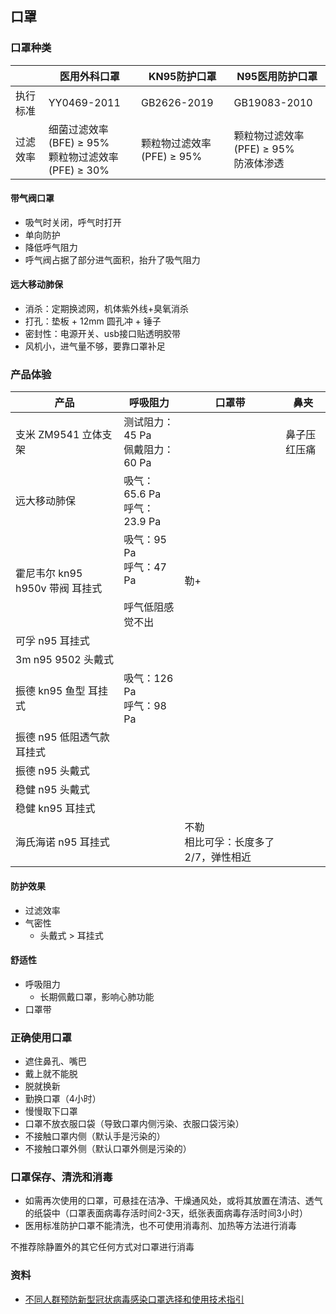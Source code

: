 ## 口罩

### 口罩种类

| | 医用外科口罩 | KN95防护口罩 | N95医用防护口罩 |
| --- | --- | --- | --- |
| 执行标准 | YY0469-2011 | GB2626-2019 | GB19083-2010 |
| 过滤效率 | 细菌过滤效率(BFE) ≥ 95%<br>颗粒物过滤效率(PFE) ≥ 30% | 颗粒物过滤效率(PFE) ≥ 95% | 颗粒物过滤效率(PFE) ≥ 95%<br>防液体渗透 |

#### 带气阀口罩

- 吸气时关闭，呼气时打开
- 单向防护
- 降低呼气阻力
- 呼气阀占据了部分进气面积，抬升了吸气阻力

#### 远大移动肺保

- 消杀：定期换滤网，机体紫外线+臭氧消杀
- 打孔：垫板 + 12mm 圆孔冲 + 锤子
- 密封性：电源开关、usb接口贴透明胶带
- 风机小，进气量不够，要靠口罩补足

### 产品体验

| 产品 | 呼吸阻力 | 口罩带 | 鼻夹 |
| --- | --- | --- | --- |
| 支米 ZM9541 立体支架 | 测试阻力：45 Pa<br>佩戴阻力：60 Pa | | 鼻子压红压痛 |
| 远大移动肺保 | 吸气：65.6 Pa<br>呼气：23.9 Pa | | |
| 霍尼韦尔 kn95 h950v 带阀 耳挂式 | 吸气：95 Pa<br>呼气：47 Pa<br><br>呼气低阻感觉不出 | 勒+ | | |
| 可孚 n95 耳挂式 | | | |
| 3m n95 9502 头戴式 | | | |
| 振德 kn95 鱼型 耳挂式 | 吸气：126 Pa<br>呼气：98 Pa | | |
| 振德 n95 低阻透气款 耳挂式 | | | |
| 振德 n95 头戴式 | | | |
| 稳健 n95 头戴式 | | | |
| 稳健 kn95 耳挂式 | | | |
| 海氏海诺 n95 耳挂式 | | 不勒<br>相比可孚：长度多了2/7，弹性相近 | |

#### 防护效果

- 过滤效率
- 气密性
  - 头戴式 > 耳挂式

#### 舒适性

- 呼吸阻力
  - 长期佩戴口罩，影响心肺功能
- 口罩带

### 正确使用口罩

- 遮住鼻孔、嘴巴
- 戴上就不能脱
- 脱就换新
- 勤换口罩（4小时）
- 慢慢取下口罩
- 口罩不放衣服口袋（导致口罩内侧污染、衣服口袋污染）
- 不接触口罩内侧（默认手是污染的）
- 不接触口罩外侧（默认口罩外侧是污染的）

### 口罩保存、清洗和消毒

- 如需再次使用的口罩，可悬挂在洁净、干燥通风处，或将其放置在清洁、透气的纸袋中（口罩表面病毒存活时间2-3天，纸张表面病毒存活时间3小时）
- 医用标准防护口罩不能清洗，也不可使用消毒剂、加热等方法进行消毒

不推荐除静置外的其它任何方式对口罩进行消毒

### 资料

- [不同人群预防新型冠状病毒感染口罩选择和使用技术指引](http://www.gov.cn/xinwen/2020-02/05/content_5474774.htm)
